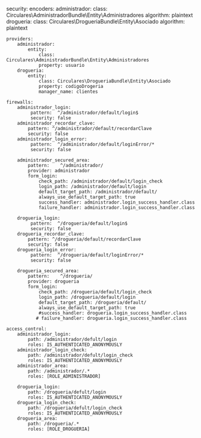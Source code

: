 security:
    encoders:
        administrador:
            class: Circulares\AdministradorBundle\Entity\Administradores
            algorithm: plaintext
        drogueria:
            class: Circulares\DrogueriaBundle\Entity\Asociado
            algorithm: plaintext
       
    providers:
        administrador:
            entity: 
                class: Circulares\AdministradorBundle\Entity\Administradores
                property: usuario
        drogueria:
            entity: 
                class: Circulares\DrogueriaBundle\Entity\Asociado
                property: codigoDrogeria
                manager_name: clientes
       
    firewalls:
        administrador_login:
             pattern:  ^/administrador/default/login$
             security: false
        administrador_recordar_clave:
            pattern: ^/administrador/default/recordarClave
            security: false     
        administrador_login_error:
             pattern:  ^/administrador/default/loginError/*
             security: false

        administrador_secured_area:
            pattern:    ^/administrador/
            provider: administrador
            form_login:
                check_path: /administrador/default/login_check
                login_path: /administrador/default/login
                default_target_path: /administrador/default/
                always_use_default_target_path: true
                success_handler: administrador.login_success_handler.class
                failure_handler: administrador.login_success_handler.class

        drogueria_login:
             pattern:  ^/drogueria/default/login$
             security: false
        drogueria_recordar_clave:
            pattern: ^/drogueria/default/recordarClave
            security: false     
        drogueria_login_error:
             pattern:  ^/drogueria/default/loginError/*
             security: false

        drogueria_secured_area:
            pattern:    ^/drogueria/
            provider: drogueria
            form_login:
                check_path: /drogueria/default/login_check
                login_path: /drogueria/default/login
                default_target_path: /drogueria/default/
                always_use_default_target_path: true
                #success_handler: drogueria.login_success_handler.class
               # failure_handler: drogueria.login_success_handler.class

    access_control:
        administrador_login:
            path: /administrador/defult/login
            roles: IS_AUTHENTICATED_ANONYMOUSLY
        administrador_login_check:
            path: /administrador/defult/login_check
            roles: IS_AUTHENTICATED_ANONYMOUSLY
        administrador_area:
            path: /administrador/.*
            roles: [ROLE_ADMINISTRADOR]

        drogueria_login:
            path: /drogueria/defult/login
            roles: IS_AUTHENTICATED_ANONYMOUSLY
        drogueria_login_check:
            path: /drogueria/defult/login_check
            roles: IS_AUTHENTICATED_ANONYMOUSLY
        drogueria_area:
            path: /drogueria/.*
            roles: [ROLE_DROGUERIA]
			
			
			
			

			
